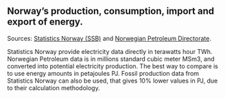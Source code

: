 ## Norway’s production, consumption, import and export of energy.

Sources:
[Statistics Norway (SSB)](https://www.ssb.no/en/energi-og-industri/energi/statistikk/produksjon-og-forbruk-av-energi-energibalanse-og-energiregnskap) and 
[Norwegian Petroleum Directorate](https://www.norskpetroleum.no/en/facts/historical-production).

Statistics Norway provide electricity data directly in terawatts hour TWh.
Norwegian Petroleum data is in millions standard cubic meter MSm3,
and converted into potential electricity production.
The best way to compare is to use energy amounts in petajoules PJ.
Fossil production data from Statistics Norway can also be used,
that gives 10% lower values in PJ, due to their calculation methodology.
